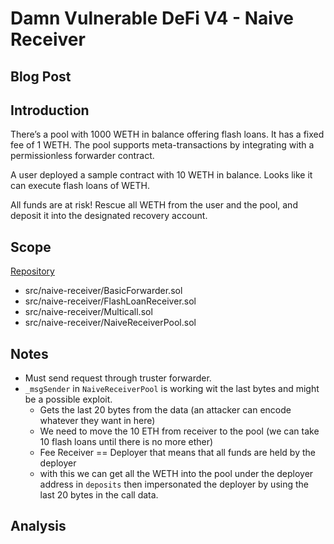 # Damn Vulnerable DeFi V4 - Naive Receiver

## Blog Post

## Introduction

There’s a pool with 1000 WETH in balance offering flash loans. It has a fixed fee of 1 WETH. The pool supports meta-transactions by integrating with a permissionless forwarder contract.

A user deployed a sample contract with 10 WETH in balance. Looks like it can execute flash loans of WETH.

All funds are at risk! Rescue all WETH from the user and the pool, and deposit it into the designated recovery account.

## Scope

[Repository](https://github.com/NikolayPIvanov/damn-vulnerable-defi-v4)

- src/naive-receiver/BasicForwarder.sol
- src/naive-receiver/FlashLoanReceiver.sol
- src/naive-receiver/Multicall.sol
- src/naive-receiver/NaiveReceiverPool.sol

## Notes

- Must send request through truster forwarder.
- `_msgSender` in `NaiveReceiverPool` is working wit the last bytes and might be a possible exploit.
  - Gets the last 20 bytes from the data (an attacker can encode whatever they want in here)
  - We need to move the 10 ETH from receiver to the pool (we can take 10 flash loans until there is no more ether)
  - Fee Receiver == Deployer that means that all funds are held by the deployer
  - with this we can get all the WETH into the pool under the deployer address in `deposits` then impersonated the deployer by using the last 20 bytes in the call data.

## Analysis
